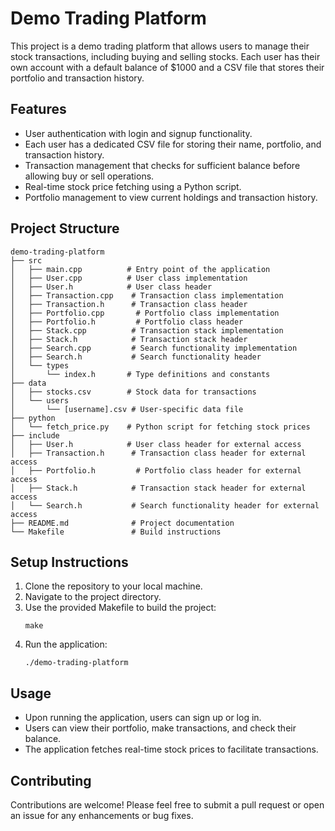 # Demo Trading Platform

This project is a demo trading platform that allows users to manage their stock transactions, including buying and selling stocks. Each user has their own account with a default balance of $1000 and a CSV file that stores their portfolio and transaction history.

## Features

- User authentication with login and signup functionality.
- Each user has a dedicated CSV file for storing their name, portfolio, and transaction history.
- Transaction management that checks for sufficient balance before allowing buy or sell operations.
- Real-time stock price fetching using a Python script.
- Portfolio management to view current holdings and transaction history.

## Project Structure

```
demo-trading-platform
├── src
│   ├── main.cpp          # Entry point of the application
│   ├── User.cpp          # User class implementation
│   ├── User.h            # User class header
│   ├── Transaction.cpp    # Transaction class implementation
│   ├── Transaction.h      # Transaction class header
│   ├── Portfolio.cpp       # Portfolio class implementation
│   ├── Portfolio.h         # Portfolio class header
│   ├── Stack.cpp          # Transaction stack implementation
│   ├── Stack.h            # Transaction stack header
│   ├── Search.cpp         # Search functionality implementation
│   ├── Search.h           # Search functionality header
│   └── types
│       └── index.h       # Type definitions and constants
├── data
│   ├── stocks.csv        # Stock data for transactions
│   └── users
│       └── [username].csv # User-specific data file
├── python
│   └── fetch_price.py    # Python script for fetching stock prices
├── include
│   ├── User.h            # User class header for external access
│   ├── Transaction.h      # Transaction class header for external access
│   ├── Portfolio.h         # Portfolio class header for external access
│   ├── Stack.h            # Transaction stack header for external access
│   └── Search.h           # Search functionality header for external access
├── README.md              # Project documentation
└── Makefile               # Build instructions
```

## Setup Instructions

1. Clone the repository to your local machine.
2. Navigate to the project directory.
3. Use the provided Makefile to build the project:
   ```
   make
   ```
4. Run the application:
   ```
   ./demo-trading-platform
   ```

## Usage

- Upon running the application, users can sign up or log in.
- Users can view their portfolio, make transactions, and check their balance.
- The application fetches real-time stock prices to facilitate transactions.

## Contributing

Contributions are welcome! Please feel free to submit a pull request or open an issue for any enhancements or bug fixes.